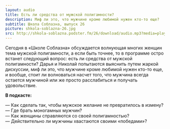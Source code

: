 ```yaml
---
layout: audio
title: Есть ли средства от мужской полигамности?
description: Миф ли это, что мужчине кроме любимой нужен кто-то еще?
subtitle: Школа Соблазна, выпуск 26
picture: shkola-soblazna-26.jpg
src: http://shkola-soblazna.podster.fm/26/download/audio.mp3?media=player
---
```


Сегодня в «Школе Соблазна» обсуждается волнующая многих женщин тема мужской полигамности, а если быть точнее, то в программе остро встанет следующий вопрос: есть ли средства от мужской полигамности? Дарья и Николай попытаются выяснить путем жаркой дискуссии, миф ли это, что мужчине кроме любимой нужен кто-то еще, и вообще, стоит ли волноваться насчет того, что мужчина всегда остается мужчиной или же просто расслабиться и получать удовольствие.

**В подкасте:**

— Как сделать так, чтобы мужское желание не превратилось в измену?  
— Где брать моногамных мужчин?  
— Как женщины справляются со своей полигамностью?  
— Действительно ли мужчины хвастаются своими «победами»?   
